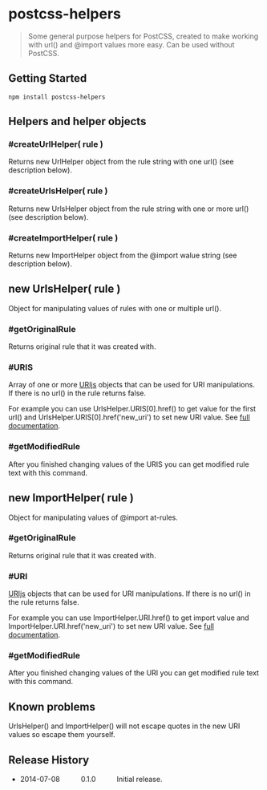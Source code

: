 # postcss-helpers

> Some general purpose helpers for PostCSS, created to make working with url() and @import values more easy. Can be used without PostCSS.

## Getting Started

```shell
npm install postcss-helpers
```


## Helpers and helper objects

### #createUrlHelper( rule )

Returns new UrlHelper object from the rule string with one url() (see description below).

### #createUrlsHelper( rule )

Returns new UrlsHelper object from the rule string with one or more url() (see description below).

### #createImportHelper( rule )

Returns new ImportHelper object from the @import walue string (see description below).


## new UrlsHelper( rule )

Object for manipulating values of rules with one or multiple url().

### #getOriginalRule

Returns original rule that it was created with.

### #URIS

Array of one or more [URIjs](http://medialize.github.io/URI.js/) objects that can be used for URI manipulations.  If there is no url() in the rule returns false.

For example you can use UrlsHelper.URIS[0].href() to get value for the first url() and UrlsHelper.URIS[0].href('new_uri') to set new URI value. See [full documentation](http://medialize.github.io/URI.js/docs.html).

### #getModifiedRule

After you finished changing values of the URIS you can get modified rule text with this command.


## new ImportHelper( rule )

Object for manipulating values of @import at-rules.

### #getOriginalRule

Returns original rule that it was created with.

### #URI

[URIjs](http://medialize.github.io/URI.js/) objects that can be used for URI manipulations. If there is no url() in the rule returns false.

For example you can use ImportHelper.URI.href() to get import value and ImportHelper.URI.href('new_uri') to set new URI value. See [full documentation](http://medialize.github.io/URI.js/docs.html).

### #getModifiedRule

After you finished changing values of the URI you can get modified rule text with this command.


## Known problems

UrlsHelper() and ImportHelper() will not escape quotes in the new URI values so escape them yourself.


## Release History

 * 2014-07-08   0.1.0   Initial release.
